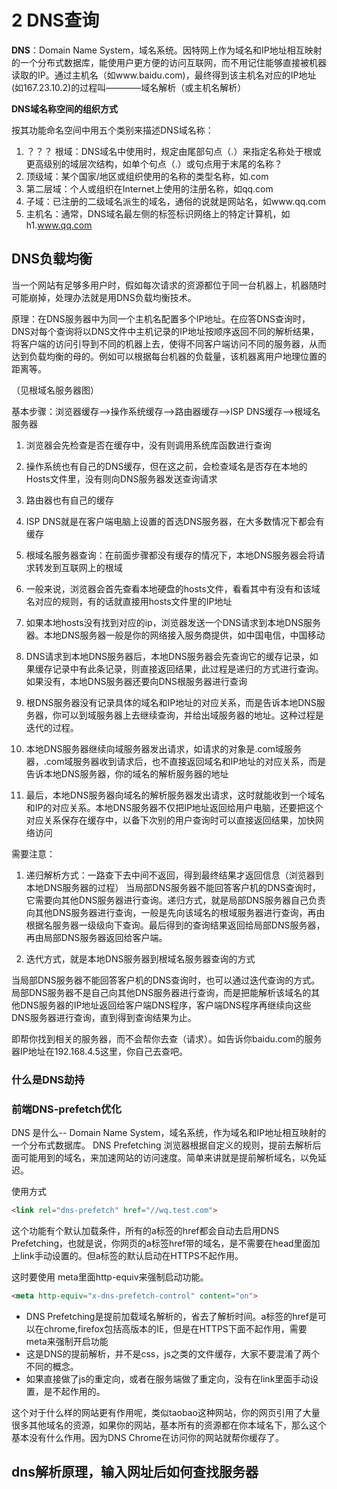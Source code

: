 # 2 DNS查询
**DNS**：Domain Name System，域名系统。因特网上作为域名和IP地址相互映射的一个分布式数据库，能使用户更方便的访问互联网，而不用记住能够直接被机器读取的IP。通过主机名（如www.baidu.com)，最终得到该主机名对应的IP地址(如167.23.10.2)的过程叫————域名解析（或主机名解析）


**DNS域名称空间的组织方式**

按其功能命名空间中用五个类别来描述DNS域名称：
1. ？？？ 根域：DNS域名中使用时，规定由尾部句点（.）来指定名称处于根或更高级别的域层次结构，如单个句点（.）或句点用于末尾的名称？
2. 顶级域：某个国家/地区或组织使用的名称的类型名称，如.com
3. 第二层域：个人或组织在Internet上使用的注册名称，如qq.com
4. 子域：已注册的二级域名派生的域名，通俗的说就是网站名，如www.qq.com
5. 主机名：通常，DNS域名最左侧的标签标识网络上的特定计算机，如h1.www.qq.com

## DNS负载均衡
当一个网站有足够多用户时，假如每次请求的资源都位于同一台机器上，机器随时可能崩掉，处理办法就是用DNS负载均衡技术。

原理：在DNS服务器中为同一个主机名配置多个IP地址。在应答DNS查询时，DNS对每个查询将以DNS文件中主机记录的IP地址按顺序返回不同的解析结果，将客户端的访问引导到不同的机器上去，使得不同客户端访问不同的服务器，从而达到负载均衡的母的。例如可以根据每台机器的负载量，该机器离用户地理位置的距离等。

（见根域名服务器图）

基本步骤：浏览器缓存-->操作系统缓存-->路由器缓存-->ISP DNS缓存-->根域名服务器
1. 浏览器会先检查是否在缓存中，没有则调用系统库函数进行查询
2. 操作系统也有自己的DNS缓存，但在这之前，会检查域名是否存在本地的Hosts文件里，没有则向DNS服务器发送查询请求
3. 路由器也有自己的缓存
4. ISP DNS就是在客户端电脑上设置的首选DNS服务器，在大多数情况下都会有缓存
5. 根域名服务器查询：在前面步骤都没有缓存的情况下，本地DNS服务器会将请求转发到互联网上的根域


1. 一般来说，浏览器会首先查看本地硬盘的hosts文件，看看其中有没有和该域名对应的规则，有的话就直接用hosts文件里的IP地址

2. 如果本地hosts没有找到对应的ip，浏览器发送一个DNS请求到本地DNS服务器。本地DNS服务器一般是你的网络接入服务商提供，如中国电信，中国移动

3. DNS请求到本地DNS服务器后，本地DNS服务器会先查询它的缓存记录，如果缓存记录中有此条记录，则直接返回结果，此过程是递归的方式进行查询。如果没有，本地DNS服务器还要向DNS根服务器进行查询

4. 根DNS服务器没有记录具体的域名和IP地址的对应关系，而是告诉本地DNS服务器，你可以到域服务器上去继续查询，并给出域服务器的地址。这种过程是迭代的过程。

5. 本地DNS服务器继续向域服务器发出请求，如请求的对象是.com域服务器，.com域服务器收到请求后，也不直接返回域名和IP地址的对应关系，而是告诉本地DNS服务器，你的域名的解析服务器的地址

6. 最后，本地DNS服务器向域名的解析服务器发出请求，这时就能收到一个域名和IP的对应关系。本地DNS服务器不仅把IP地址返回给用户电脑，还要把这个对应关系保存在缓存中，以备下次别的用户查询时可以直接返回结果，加快网络访问


需要注意：
1. 递归解析方式：一路查下去中间不返回，得到最终结果才返回信息（浏览器到本地DNS服务器的过程）
当局部DNS服务器不能回答客户机的DNS查询时，它需要向其他DNS服务器进行查询。递归方式，就是局部DNS服务器自己负责向其他DNS服务器进行查询，一般是先向该域名的根域服务器进行查询，再由根据名服务器一级级向下查询。最后得到的查询结果返回给局部DNS服务器，再由局部DNS服务器返回给客户端。

2. 迭代方式，就是本地DNS服务器到根域名服务器查询的方式

当局部DNS服务器不能回答客户机的DNS查询时，也可以通过迭代查询的方式。局部DNS服务器不是自己向其他DNS服务器进行查询，而是把能解析该域名的其他DNS服务器的IP地址返回给客户端DNS程序，客户端DNS程序再继续向这些DNS服务器进行查询，直到得到查询结果为止。

即帮你找到相关的服务器，而不会帮你去查（请求）。如告诉你baidu.com的服务器IP地址在192.168.4.5这里，你自己去查吧。

### 什么是DNS劫持
### 前端DNS-prefetch优化
DNS 是什么-- Domain Name System，域名系统，作为域名和IP地址相互映射的一个分布式数据库。
DNS Prefetching
浏览器根据自定义的规则，提前去解析后面可能用到的域名，来加速网站的访问速度。简单来讲就是提前解析域名，以免延迟。

使用方式
```html
<link rel="dns-prefetch" href="//wq.test.com">
```
这个功能有个默认加载条件，所有的a标签的href都会自动去启用DNS Prefetching，也就是说，你网页的a标签href带的域名，是不需要在head里面加上link手动设置的。但a标签的默认启动在HTTPS不起作用。

这时要使用 meta里面http-equiv来强制启动功能。

```html
<meta http-equiv="x-dns-prefetch-control" content="on">
```

- DNS Prefetching是提前加载域名解析的，省去了解析时间。a标签的href是可以在chrome,firefox包括高版本的IE，但是在HTTPS下面不起作用，需要meta来强制开启功能
- 这是DNS的提前解析，并不是css，js之类的文件缓存，大家不要混淆了两个不同的概念。
- 如果直接做了js的重定向，或者在服务端做了重定向，没有在link里面手动设置，是不起作用的。

这个对于什么样的网站更有作用呢，类似taobao这种网站，你的网页引用了大量很多其他域名的资源，如果你的网站，基本所有的资源都在你本域名下，那么这个基本没有什么作用。因为DNS Chrome在访问你的网站就帮你缓存了。

## dns解析原理，输入网址后如何查找服务器
